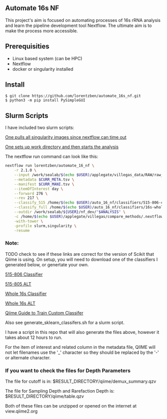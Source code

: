 Automate 16s NF
-------------------------------------------------
This project's aim is focused on automating processes of 16s rRNA analysis and learn the pipeline development tool Nextflow. The ultimate aim is to make the process more accessible. 

## Prerequisities
* Linux based system (can be HPC)
* Nextflow
* docker or singularity installed

## Install

```shell
$ git clone https://github.com/lorentzben/automate_16s_nf.git
$ python3 -m pip install PySimpleGUI
```
## Slurm Scripts

I have included two slurm scripts: 

[One pulls all singularity images since nextflow can time out](slurm_pull_singularity.sh)

[One sets up work directory and then starts the analysis](slurm_nf_sub.sh)

The nextflow run command can look like this:

```bash
nextflow run lorentzben/automate_16_nf \
	-r 2.1.0 \
	--input /work/sealab/$(echo $USER)/applegate/villegas_data/RAW/raw_files \
	--metadata $CURR_META.tsv \
	--manifest $CURR_MANI.tsv \
	--itemOfInterest day \
	--forward 276 \
	--rev 217 \
	--classify_515 /home/$(echo $USER)/auto_16_nf/classifiers/515-806-classifier.qza \
  	--classify_full /home/$(echo $USER)/auto_16_nf/classifiers/16s-whole-seq-classifier.qza \
	--outdir /work/sealab/${USER}/nf_dev/"$ANALYSIS" \
	-c /home/$(echo $USER)/applegate/villegas/compare_methods/.nextflow/config/gacrc.config \
	-with-tower \
	-profile slurm,singularity \
	-resume
```

### Note:
TODO check to see if these links are correct for the version of Scikit that Qiime is using.
On setup, you will need to download one of the classifiers I generated below, or genertate your own. 

[515-806 Classifier](https://outlookuga-my.sharepoint.com/:u:/g/personal/bjl34716_uga_edu/ETXcJb8cC1VNnZUn2HGxAEcBCQZSet4635ZJENEd0TrDXA?e=YzPQcf)

[515-805 ALT](https://lorentzvault.quickconnect.to/d/s/lzaQnpI1s6n10gDy21VEJhTiloqNXuM1/X12oymNQrJQPRo3hmnf5qr1ydrFwk3Uj-Tr7A0QUqBAk)

[Whole 16s Classifier](https://outlookuga-my.sharepoint.com/:u:/g/personal/bjl34716_uga_edu/EfjwPSMRsuNJuJc4vsFsq48BmRg4Y7el79hdQpPB4KEGyQ?e=Nu7rZE)

[Whole 16s ALT](https://lorentzvault.quickconnect.to/d/s/lzaNTHGucSeauP4cgjJRBQoUlNg1coH7/jJMrGBAJd2cx2Ma841fxOhUIZxwx00aB-X77AxCEqBAk)

[Qiime Guide to Train Custom Classifer](https://docs.qiime2.org/2021.2/tutorials/feature-classifier/)

Also see generate_sklearn_classifers.sh for a slurm script.

I have a script in this repo that will also generate the files above, however it takes about 12 hours to run. 

For the item of interest and related column in the metadata file, QIIME will not let filenames use the '_' character so they should be replaced by the '-' or alternate character. 


### If you want to check the files for Depth Parameters

The file for cutoff is in:
$RESULT_DIRECTORY/qiime/demux_summary.qzv

The file for Sampling Depth and Rarefaction Depth is:
$RESULT_DIRECTORY/qiime/table.qzv

Both of these files can be unzipped or opened on the internet at view.qiime2.org

